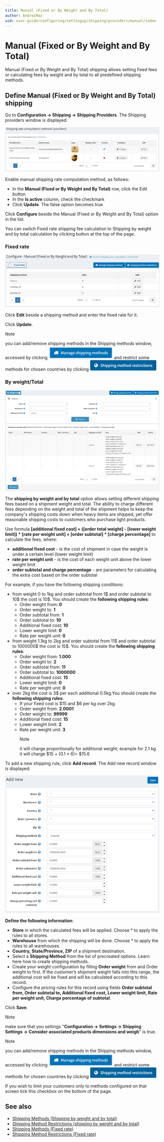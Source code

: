 ```yaml
---
title: Manual (Fixed or By Weight and By Total)
author: AndreiMaz
uid: user-guide/configuring/settingup/shipping/providers/manual/index
---
```

# Manual (Fixed or By Weight and By Total)

Manual (Fixed or By Weight and By Total) shipping allows setting fixed fees or calculating fees by weight and by total to all predefined shipping methods.

## Define Manual (Fixed or By Weight and By Total) shipping

Go to **Configuration → Shipping → Shipping Providers**. The Shipping providers window is displayed:

![manual shipping methods](_static/index/manual-shipping-rate-methods.png)

Enable manual shipping rate computation method, as follows:

* In the **Manual (Fixed or By Weight and By Total)** row, click the Edit button
* In the **Is active** column, check the checkmark
* Click **Update**. The false option becomes true

Click **Configure** beside the Manual (Fixed or By Weight and By Total) option in the list.

You can switch Fixed rate shipping fee calculation to Shipping by weight and by total calculation by clicking button at the top of the page.

### Fixed rate

![Manual configure](_static/index/manual-shipping-confugure.png)

Click **Edit** beside a shipping method and enter the fixed rate for it.

Click **Update**.

> [!NOTE]
> you can add/remove shipping methods in the Shipping methods window, accessed by clicking ![button](_static/index/manual-shipping-manage-button.png) and restrict some methods for chosen countries by clicking ![restrictions](_static/index/manual-shipping-restrictions.png)

### By weight/Total

![by weight](_static/index/manual-shipping-by-weight-total.png)

The **shipping by weight and by total** option allows setting different shipping fees based on a shipment weight and total. The ability to charge different fees depending on the weight and total of the shipment helps to keep the company's shipping costs down when heavy items are shipped, yet offer reasonable shipping costs to customers who purchase light products.

Use formula **[additional fixed cost] + ([order total weight] - [lower weight limit]) * [rate per weight unit] + [order subtotal] * [charge percentage]** to calculate the fees, where:

* **additional fixed cost** - is the cost of shipment in case the weight is under a certain level (lower weight limit)
* **rate per weight unit** - is the cost of each weight unit above the lower weight limit
* **order subtotal and charge percentage** - are parameters for calculating the extra cost based on the order subtotal

For example, if you have the following shipping conditions:

* from weight 0 to 1kg and order subtotal from 1$ and order subtotal to 10$ the cost is 10$. You should create the **following shipping rules**:
  * Order weight from: **0**
  * Order weight to: **1**
  * Order subtotal from: **1**
  * Order subtotal to: **10**
  * Additional fixed cost: **10**
  * Lower weight limit: **0**
  * Rate per weight unit: **0**
* from weight 1.1kg to 2kg and order subtotal from 11$ and order subtotal to 1000000$ the cost is 15$. You should create the **following shipping rules**:
  * Order weight from: **1.000**
  * Order weight to: **2**
  * Order subtotal from: **11**
  * Order subtotal to: **1000000**
  * Additional fixed cost: **15**
  * Lower weight limit: **0**
  * Rate per weight unit: **0**
* over 2kg the cost is 3$ per each additional 0.5kg.You should create the **following shipping rules**:
  * If your fixed cost is $15 and $6 per kg over 2kg.
  * Order weight from: **2.0001**
  * Order weight to: **99999**
  * Additional fixed cost: **15**
  * Lower weight limit: **2**
  * Rate per weight unit: **3**
    > [!NOTE]
    > it will charge proportionally for additional weight;
    > example for 2.1 kg it will charge $15 + (0.1 * 6)= $15.6

To add a new shipping rule, click **Add record**. The Add new record window is displayed:

![Add rule](_static/index/manual-shipping-add-new.png)

**Define the following information**:

* **Store** in which the calculated fees will be applied. Choose * to apply the rules to all stores.
* **Warehouse** from which the shipping will be done. Choose * to apply the rules to all warehouses.
* **Country, State/Province, ZIP** of a shipment destination.
* Select a **Shipping Method** from the list of precreated options. Learn here how to create shipping methods.
* Create your weight configuration by filling **Order weight** from and Order weight to first. If the customer’s shipment weight falls into this range, the additional cost will be fixed and will be calculated according to this record.
* Configure the pricing rules for this record using fields **Order subtotal from, Order subtotal to, Additional fixed cost, Lower weight limit, Rate per weight unit, Charge percentage of subtotal**.

Click **Save**.

> [!NOTE]
> make sure that you settings "**Configuration → Settings → Shipping Settings → Consider associated products dimensions and weigh**" is true.

> [!NOTE]
> you can add/remove shipping methods in the Shipping methods window, accessed by clicking ![button](_static/index/manual-shipping-manage-button.png) and restrict some methods for chosen countries by clicking ![restrictions](_static/index/manual-shipping-restrictions.png)
>
> If you wish to limit your customers only to methods configured on that screen tick this checkbox on the bottom of the page.

## See also

* [Shipping Methods (Shipping by weight and by total)](xref:user-guide/configuring/settingup/shipping/providers/manual/methods)
* [Shipping Method Restrictions (shipping by weight and by total)](xref:user-guide/configuring/settingup/shipping/providers/manual/restrictions)
* [Shipping Methods (Fixed rate)](xref:user-guide/configuring/settingup/shipping/providers/manual/fixed-rate-methods)
* [Shipping Method Restrictions (Fixed rate)](xref:user-guide/configuring/settingup/shipping/providers/manual/fixed-rate-restrictions)
